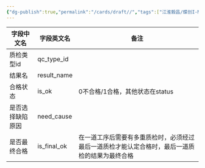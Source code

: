 ```yaml
---
{"dg-publish":true,"permalink":"/cards/draft//","tags":["江淮毅昌/蝶创I-MES/MES"]}
---
```




| **字段中文名** | **字段英文名**   | **备注**                                          |
| --------- | ----------- | ----------------------------------------------- |
| 质检类型id    | qc_type_id  |                                                 |
| 结果名       | result_name |                                                 |
| 合格状态      | is_ok       | 0不合格/1合格，其他状态在status                            |
| 是否选择缺陷原因  | need_cause  |                                                 |
| 是否最终合格    | is_final_ok | 在一道工序后需要有多重质检时，必须经过最后一道质检才能认定合格时，最后一道质检的结果为最终合格 |

